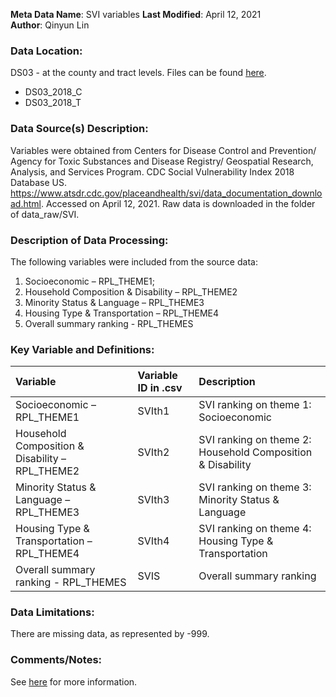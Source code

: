 **Meta Data Name**: SVI variables
**Last Modified**: April 12, 2021  
**Author**: Qinyun Lin   

### Data Location: 
DS03 - at the county and tract levels. Files can be found [here](/data_final).

* DS03_2018_C
* DS03_2018_T

### Data Source(s) Description:  
Variables were obtained from Centers for Disease Control and Prevention/ Agency for Toxic Substances and Disease Registry/ Geospatial Research, Analysis, and Services Program. CDC Social Vulnerability Index 2018 Database US. https://www.atsdr.cdc.gov/placeandhealth/svi/data_documentation_download.html. Accessed on April 12, 2021. Raw data is downloaded in the folder of data_raw/SVI. 

### Description of Data Processing: 
The following variables were included from the source data:
1. Socioeconomic – RPL_THEME1;
2. Household Composition & Disability – RPL_THEME2
3. Minority Status & Language – RPL_THEME3
4. Housing Type & Transportation – RPL_THEME4
5. Overall summary ranking - RPL_THEMES

### Key Variable and Definitions:
| Variable | Variable ID in .csv | Description |
|:---------|:--------------------|:------------|
| Socioeconomic – RPL_THEME1 | SVIth1 | SVI ranking on theme 1: Socioeconomic |
| Household Composition & Disability – RPL_THEME2 | SVIth2 | SVI ranking on theme 2: Household Composition & Disability |
| Minority Status & Language – RPL_THEME3 | SVIth3 | SVI ranking on theme 3: Minority Status & Language |
| Housing Type & Transportation – RPL_THEME4 | SVIth4 | SVI ranking on theme 4: Housing Type & Transportation |
| Overall summary ranking - RPL_THEMES | SVIS | Overall summary ranking |

### Data Limitations:
There are missing data, as represented by -999.

### Comments/Notes:
See [here](https://www.atsdr.cdc.gov/placeandhealth/svi/documentation/SVI_documentation_2018.html) for more information.  


